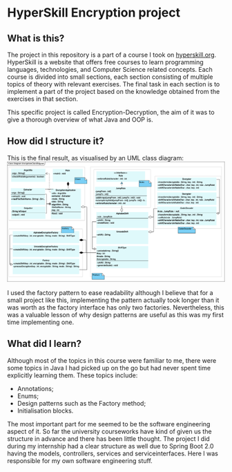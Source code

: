 # HyperSkill Encryption project
## What is this?
The project in this repository is a part of a course I took on 
[hyperskill.org](https://hi.hyperskill.org). HyperSkill is a website that 
offers free courses to learn programming languages, technologies, and Computer 
Science related concepts. Each course is divided into small sections, each 
section consisting of multiple topics of theory with relevant exercises. The 
final task in each section is to implement a part of the project based on the
knowledge obtained from the exercises in that section.

This specific project is called Encryption-Decryption, the aim of it was to give a 
thorough overview of what Java and OOP is.
   
## How did I structure it?
This is the final result, as visualised by an UML class diagram:
![Encryption-decryption diagram](./EncryptionClassDiagram.png)

I used the factory pattern to ease readability although I believe that for a small 
project like this, implementing the pattern actually took longer than it was worth as 
the factory interface has only two factories. Nevertheless, this was a valuable lesson
of why design patterns are useful as this was my first time implementing one.

## What did I learn?
Although most of the topics in this course were familiar to me, there were 
some topics in Java I had picked up on the go but had never spent
time explicitly learning them. These topics include:
 
 * Annotations;
 * Enums;
 * Design patterns such as the Factory method;
 * Initialisation blocks.

The most important part for me seemed to be the software engineering aspect 
of it. So far the university courseworks have kind of given us the structure 
in advance and there has been little thought. The project I did during my 
internship had a clear structure as well due to Spring Boot 2.0 having the 
models, controllers, services and serviceinterfaces. Here I was responsible 
for my own software engineering stuff. 
